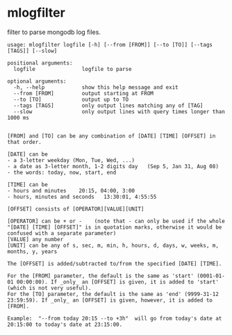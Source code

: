 mlogfilter
==========

filter to parse mongodb log files.


	usage: mlogfilter logfile [-h] [--from [FROM]] [--to [TO]] [--tags [TAGS]] [--slow]
	                     
	positional arguments:
	  logfile               logfile to parse

	optional arguments:
	  -h, --help            show this help message and exit
	  --from [FROM]         output starting at FROM
	  --to [TO]             output up to TO
	  --tags [TAGS]         only output lines matching any of [TAG]
	  --slow                only output lines with query times longer than 1000 ms


	[FROM] and [TO] can be any combination of [DATE] [TIME] [OFFSET] in that order. 

	[DATE] can be 
	- a 3-letter weekday (Mon, Tue, Wed, ...)
	- a date as 3-letter month, 1-2 digits day   (Sep 5, Jan 31, Aug 08)
	- the words: today, now, start, end

	[TIME] can be
	- hours and minutes    20:15, 04:00, 3:00
	- hours, minutes and seconds   13:30:01, 4:55:55

	[OFFSET] consists of [OPERATOR][VALUE][UNIT]

	[OPERATOR] can be + or -    (note that - can only be used if the whole "[DATE] [TIME] [OFFSET]" is in quotation marks, otherwise it would be confused with a separate parameter)
	[VALUE] any number
	[UNIT] can be any of s, sec, m, min, h, hours, d, days, w, weeks, m, months, y, years

	The [OFFSET] is added/subtracted to/from the specified [DATE] [TIME].

	For the [FROM] parameter, the default is the same as 'start' (0001-01-01 00:00:00). If _only_ an [OFFSET] is given, it is added to 'start' (which is not very useful).
	For the [TO] parameter, the default is the same as 'end' (9999-31-12 23:59:59). If _only_ an [OFFSET] is given, however, it is added to [FROM].

	Example:  "--from today 20:15 --to +3h"  will go from today's date at 20:15:00 to today's date at 23:15:00.

